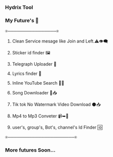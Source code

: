 ### Hydrix Tool

### My Future's 🌟
⍟────────────────⍟

1. Clean Service mesage like Join and Left.⚠️👁️‍🗨️

2. Sticker id finder 🖼️

3. Telegraph Uploader 📜

4. Lyrics finder 🎼

5. Inline YouTube Search 🔴🔎

6. Song Downloader 🎵📥

7. Tik tok No Watermark Video Download ⚫📥

8. Mp4 to Mp3 Conveter 📹➥🎵

9. user's, group's, Bot's, channel's Id Finder 🆔

⍟──────────────────────⍟

### More futures Soon...
